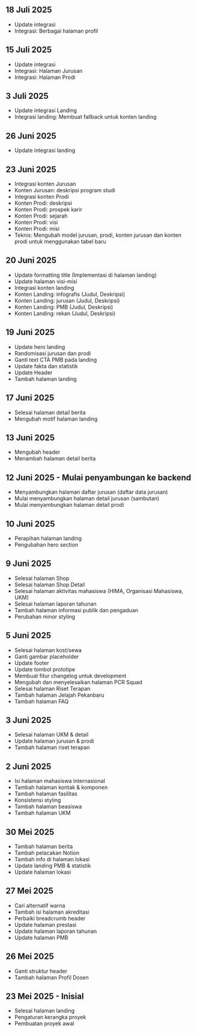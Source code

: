## 18 Juli 2025
- Update integrasi
- Integrasi: Berbagai halaman profil

## 15 Juli 2025
- Update integrasi
- Integrasi: Halaman Jurusan
- Integrasi: Halaman Prodi

## 3 Juli 2025
- Update integrasi Landing
- Integrasi landing: Membuat fallback untuk konten landing

## 26 Juni 2025
- Update integrasi landing

## 23 Juni 2025
- Integrasi konten Jurusan
- Konten Jurusan: deskripsi program studi
- Integrasi konten Prodi
- Konten Prodi: deskripsi
- Konten Prodi: prospek karir
- Konten Prodi: sejarah
- Konten Prodi: visi
- Konten Prodi: misi
- Teknis: Mengubah model jurusan, prodi, konten jurusan dan konten prodi untuk menggunakan tabel baru

## 20 Juni 2025
- Update formatting title (Implementasi di halaman landing)
- Update halaman visi-misi
- Integrasi konten landing
- Konten Landing: infografis (Judul, Deskripsi)
- Konten Landing: jurusan (Judul, Deskripsi)
- Konten Landing: PMB (Judul, Deskripsi)
- Konten Landing: rekan (Judul, Deskripsi)

## 19 Juni 2025
- Update hero landing
- Randomisasi jurusan dan prodi
- Ganti text CTA PMB pada landing
- Update fakta dan statistik
- Update Header
- Tambah halaman landing 

## 17 Juni 2025
- Selesai halaman detail berita
- Mengubah motif halaman landing

## 13 Juni 2025
- Mengubah header
- Menambah halaman detail berita

## 12 Juni 2025 - Mulai penyambungan ke backend
- Menyambungkan halaman daftar jurusan (daftar data jurusan)
- Mulai menyambungkan halaman detail jurusan (sambutan)
- Mulai menyambungkan halaman detail prodi 

## 10 Juni 2025
- Perapihan halaman landing
- Pengubahan hero section

## 9 Juni 2025
- Selesai halaman Shop
- Selesai halaman Shop Detail
- Selesai halaman aktivitas mahasiswa (HIMA, Organisasi Mahasiswa, UKM)
- Selesai halaman laporan tahunan
- Tambah halaman informasi publik dan pengaduan
- Perubahan minor styling 

## 5 Juni 2025
- Selesai halaman kost/sewa
- Ganti gambar placeholder
- Update footer
- Update tombol prototipe
- Membuat fitur changelog untuk development
- Mengubah dan menyelesaikan halaman PCR Squad
- Selesai halaman Riset Terapan
- Tambah halaman Jelajah Pekanbaru
- Tambah halaman FAQ

## 3 Juni 2025
- Selesai halaman UKM & detail
- Update halaman jurusan & prodi
- Tambah halaman riset terapan

## 2 Juni 2025
- Isi halaman mahasiswa internasional
- Tambah halaman kontak & komponen
- Tambah halaman fasilitas
- Konsistensi styling
- Tambah halaman beasiswa
- Tambah halaman UKM

## 30 Mei 2025
- Tambah halaman berita
- Tambah pelacakan Notion
- Tambah info di halaman lokasi
- Update landing PMB & statistik
- Update halaman lokasi

## 27 Mei 2025
- Cari alternatif warna
- Tambah isi halaman akreditasi
- Perbaiki breadcrumb header
- Update halaman prestasi
- Update halaman laporan tahunan
- Update halaman PMB

## 26 Mei 2025
- Ganti struktur header
- Tambah halaman Profil Dosen

## 23 Mei 2025 - Inisial
- Selesai halaman landing
- Pengaturan kerangka proyek
- Pembuatan proyek awal
